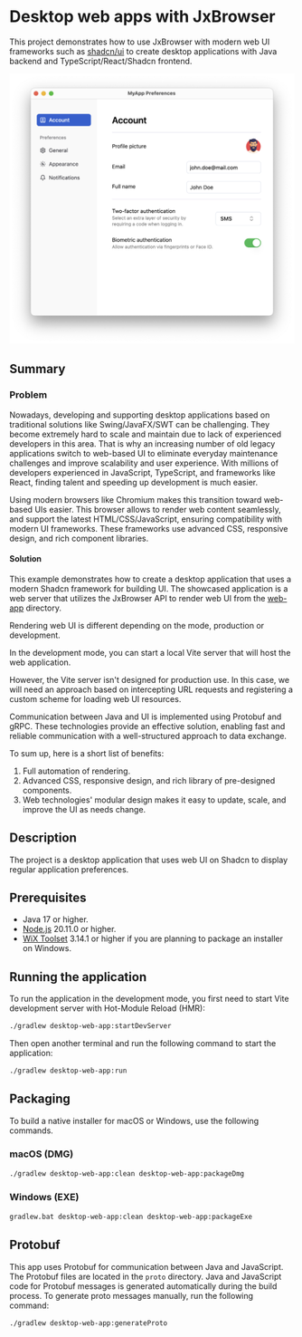 # Desktop web apps with JxBrowser

This project demonstrates how to use JxBrowser with modern web UI frameworks such
as [shadcn/ui](https://ui.shadcn.com/) to create desktop applications with Java backend and
TypeScript/React/Shadcn frontend.

![App screenshot](.github/readme-resources/prefs.png)

## Summary

### Problem

Nowadays, developing and supporting desktop applications based on traditional solutions like
Swing/JavaFX/SWT can be challenging. They become extremely hard to scale and maintain due to 
lack of experienced developers in this area. That is why an increasing number of old legacy 
applications switch to web-based UI to eliminate everyday maintenance challenges and improve 
scalability and user experience. With millions of developers experienced in JavaScript, TypeScript,
and frameworks like React, finding talent and speeding up development is much easier.

Using modern browsers like Chromium makes this transition toward web-based UIs easier. This browser
allows to render web content seamlessly, and support the latest HTML/CSS/JavaScript, ensuring 
compatibility with modern UI frameworks. These frameworks use advanced CSS, responsive design,
and rich component libraries.

#### Solution

This example demonstrates how to create a desktop application that uses a modern Shadcn framework
for building UI. The showcased application is a web server that utilizes the JxBrowser API
to render web UI from the [web-app](/web-app) directory. 

Rendering web UI is different depending on the mode, production or development.

In the development mode, you can start a local Vite server that will host the web application.

However, the Vite server isn't designed for production use. In this case, we will need an
approach based on intercepting URL requests and registering a custom scheme for loading web UI
resources.

Communication between Java and UI is implemented using Protobuf and gRPC. These technologies provide
an effective solution, enabling fast and reliable communication with a well-structured 
approach to data exchange.

To sum up, here is a short list of benefits:

1. Full automation of rendering.
2. Advanced CSS, responsive design, and rich library of pre-designed components.
3. Web technologies' modular design makes it easy to update, scale, and improve 
the UI as needs change.

## Description

The project is a desktop application that uses web UI on Shadcn to display regular 
application preferences.

## Prerequisites

- Java 17 or higher.
- [Node.js](https://nodejs.org/en/download) 20.11.0 or higher.
- [WiX Toolset](https://github.com/wixtoolset/wix3/releases/tag/wix3141rtm) 3.14.1 or higher if you are planning to package an installer on Windows.

## Running the application

To run the application in the development mode, you first need to start Vite development server with Hot-Module Reload (HMR):

```bash
./gradlew desktop-web-app:startDevServer
```

Then open another terminal and run the following command to start the application:

```bash
./gradlew desktop-web-app:run
```

## Packaging

To build a native installer for macOS or Windows, use the following commands.

### macOS (DMG)

```bash
./gradlew desktop-web-app:clean desktop-web-app:packageDmg
```

### Windows (EXE)

```bash
gradlew.bat desktop-web-app:clean desktop-web-app:packageExe
```

## Protobuf

This app uses Protobuf for communication between Java and JavaScript. The Protobuf files are
located in the `proto` directory. Java and JavaScript code for Protobuf messages is generated automatically during the build process. To generate proto messages manually, run the following command:

```bash
./gradlew desktop-web-app:generateProto
```
